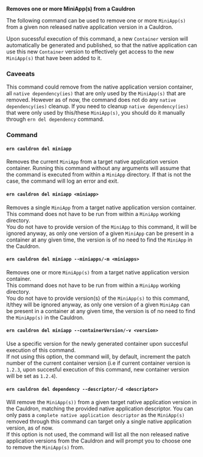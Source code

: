 **Removes one or more MiniApp(s) from a Cauldron**

The following command can be used to remove one or more `MiniApp(s)` from a given non released native application version in a Cauldron.  

Upon sucessful execution of this command, a new `Container` version will automatically be generated and published, so that the native application can use this new `Container` version to effectively get access to the new `MiniApp(s)` that have been added to it.  

### Caveeats

This command could remove from the native application version container, all `native dependency(ies)` that are only used by the `MiniApp(s)` that are removed. However as of now, the command does not do any `native dependency(ies)` cleanup. If you need to cleanup `native dependency(ies)` that were only used by this/these `MiniApp(s)`, you should do it manually through `ern del dependency`  command.

### Command

#### `ern cauldron del miniapp`

Removes the current `MiniApp` from a target native application version container.
Running this command without any arguments will assume that the command is executed from within a `MiniApp` directory. If that is not the case, the command will log an error and exit.  

#### `ern cauldron del miniapp <miniapp>`

Removes a single `MiniApp` from a target native application version container. 
This command does not have to be run from within a `MiniApp` working directory.  
You do not have to provide version of the `MiniApp` to this command, it will be ignored anyway, as only one version of a given `MiniApp` can be present in a container at any given time, the version is of no need to find the `MiniApp` in the Cauldron.

#### `ern cauldron del miniapp --miniapps/-m <miniapps>`

Removes one or more `MiniApp(s)` from a target native application version container.  
This command does not have to be run from within a `MiniApp` working directory.  
You do not have to provide version(s) of the `MiniApp(s)` to this command, it/they will be ignored anyway, as only one version of a given `MiniApp` can be present in a container at any given time, the version is of no need to find the `MiniApp(s)` in the Cauldron.

#### `ern cauldron del miniapp --containerVersion/-v <version>`

Use a specific version for the newly generated container upon succesful execution of this command.  
If not using this option, the command will, by default, increment the patch number of the current container version (i.e if current container version is `1.2.3`, upon succesful execution of this command, new container version will be set as `1.2.4`).


#### `ern cauldron del dependency --descriptor/-d <descriptor>`

Will remove the `MiniApp(s))` from a given target native application version in the Cauldron, matching the provided native application descriptor. You can only pass a `complete native application descriptor` as the `MiniApp(s)` removed through this command can target only a single native application version, as of now.  
If this option is not used, the command will list all the non released native application versions from the Cauldron and will prompt you to choose one to remove the `MiniApp(s)` from.
